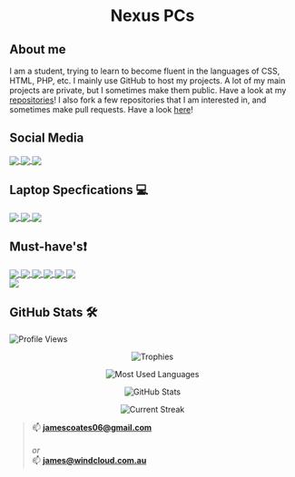 
<h1 align="center">Nexus PCs</h1>

## About me
I am a student, trying to learn to become fluent in the languages of CSS, HTML, PHP, etc. I mainly use GitHub to host my projects. A lot of my main projects are private, but I sometimes make them public. Have a look at my [repositories](https://github.com/nexuspcs?tab=repositories)!
I also fork a few repositories that I am interested in, and sometimes make pull requests. Have a look [here](https://github.com/nexuspcs?tab=repositories&q=&type=fork&language=&sort=)!

## Social Media 
<a href="https://www.linkedin.com/in/jamescoatesaus">
  <img align="center" src="https://img.shields.io/badge/LinkedIn-0077B5?style=for-the-badge&logo=linkedin&logoColor=white" />
</a>
<a href="https://github.com/nexuspcs">
  <img align="center" src="https://img.shields.io/badge/GitHub-100000?style=for-the-badge&logo=github&logoColor=white" />
</a>
<a href="https://www.instagram.com/jamescoates_19">
  <img align="center" src="https://img.shields.io/badge/Instagram-E4405F?style=for-the-badge&logo=instagram&logoColor=white" />
</a>

## Laptop Specfications 💻
<a href="">
  <img align="center" src="https://img.shields.io/badge/apple%20silicon%20m1pro-333333?style=for-the-badge&logo=apple&logoColor=white" />
</a>
<a href="">
  <img align="center" src="https://img.shields.io/badge/1Tb%20Internal%20SSD-333333?style=for-the-badge&logo=ssd&logoColor=white" />
</a>
<a href="">
  <img align="center" src="https://img.shields.io/badge/16Gb_LDDR6_RAM-333333?style=for-the-badge&logo=s&logoColor=white" />
</a>

## Must-have's❗️


<a href="">
  <img align="center" src="https://img.shields.io/badge/Visual_Studio_Code-0078D4?style=for-the-badge&logo=visual%20studio%20code&logoColor=white" />
</a>
<a href="">
  <img align="center" src="https://img.shields.io/badge/Xcode-007ACC?style=for-the-badge&logo=Xcode&logoColor=white" />
</a>
<a href="">
  <img align="center" src="https://img.shields.io/badge/GIT-E44C30?style=for-the-badge&logo=git&logoColor=white" />
</a>
<a href="">
  <img align="center" src="https://camo.githubusercontent.com/5de160cf7de98a41b9150881e6a4a93ac1cd79e387082205886dd01d8acec10a/68747470733a2f2f696d672e736869656c64732e696f2f62616467652f5361666172692d3030303030303f7374796c653d666f722d7468652d6261646765266c6f676f3d736166617269266c6f676f436f6c6f723d7768697465" />
</a>
<a href="">
  <img align="center" src="https://img.shields.io/badge/Xcode-007ACC?style=for-the-badge&logo=Xcode&logoColor=white" />
</a>
<a href="">
  <img align="center" src="https://img.shields.io/badge/Hyper-000000?style=for-the-badge&logo=hyper&logoColor=white" />
</a>
<br>

<a href="">
  <img align="center" src="https://img.shields.io/badge/Google_chrome_DEV-4285F4?style=for-the-badge&logo=Google-chrome&logoColor=white" />
</a>

## GitHub Stats 🛠

![Profile Views](https://komarev.com/ghpvc/?username=nexuspcs&label=Profile%20&style=square&views&color=0e75b6&style=flat)



<p align="center"> <img alt="Trophies" src="https://github-profile-trophy.vercel.app/?username=nexuspcs&column=3&theme=nord&margin-w=5&margin-h=5&no-frame=true"/> </p>


<p align="center"> <img alt="Most Used Languages" src="https://github-readme-stats.vercel.app/api/top-langs?username=nexuspcs&show_icons=true&locale=en&layout=compact&theme=github_dark" /> </p>



<p align="center"> <img alt="GitHub Stats" src="https://github-readme-stats.vercel.app/api?username=nexuspcs&show_icons=true&locale=en&theme=github_dark&show_icons=true&count_private=true" /> </p>
<p align="center"> <img alt="Current Streak" src="https://github-readme-streak-stats.herokuapp.com/?user=nexuspcs&theme=dark" /> </p>




>📫 **jamescoates06@gmail.com**<br>
<br>*or*<br>
>📫 **james@windcloud.com.au**
